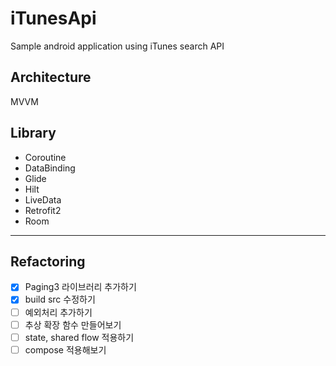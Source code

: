 # iTunesApi
Sample android application using iTunes search API 

## Architecture
MVVM

## Library
* Coroutine
* DataBinding
* Glide
* Hilt
* LiveData
* Retrofit2
* Room

-------

## Refactoring

- [x] Paging3 라이브러리 추가하기
- [x] build src 수정하기
- [ ] 예외처리 추가하기
- [ ] 추상 확장 함수 만들어보기
- [ ] state, shared flow 적용하기
- [ ] compose 적용해보기
